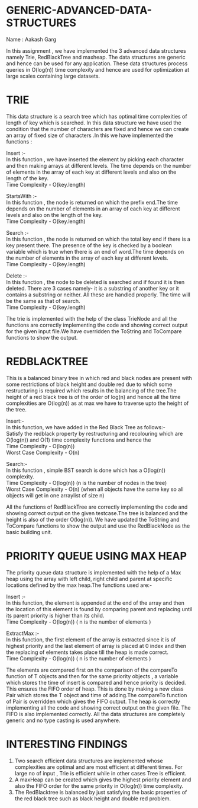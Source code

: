 # GENERIC-ADVANCED-DATA-STRUCTURES

Name : Aakash Garg

In this assignment , we have implemented the 3 advanced data structures namely Trie, RedBlackTree and maxheap. The data structures are ​generic and hence can be used for any application. These data structures process queries in O(log(n)) time complexity and hence are used for optimization at large scales containing​ large datasets​.

# TRIE
This data structure is a search tree which has optimal time complexities of length of key which is searched. In this data structure we have used the condition that the number of characters are fixed and hence we can create an array of fixed size of characters .In this we have implemented the functions :

Insert :-\
In this function , we have inserted the element by picking each character and then making arrays at different levels. The time depends on the number of elements in the array of each key at different levels and also on the length of the key.\
Time Complexity - ​​O(key.length)

StartsWith :-\
In this function , the node is returned on which the prefix end.The time depends on the number of elements in an array of each key at different levels and also on the length of the key.\
Time Complexity - ​​O(key.length)

Search :-\
In this function , the node is returned on which the total key end if there is a key present there. The presence of the key is checked by a boolean variable which is true when there is an end of word.The time depends on the number of elements in the array of each key at different levels.\
Time Complexity - ​​O(key.length)

Delete :-\
In this function , the node to be deleted is searched and if found it is then deleted. There are 3 cases namely- it is a substring of another key or it contains a substring or neither. All these are handled properly. The time will be the same as that of search.\
Time Complexity - ​​O(key.length)

The trie is implemented with the help of the class TrieNode and all the functions are correctly implementing the code and showing correct output for the given input file.We have overridden the ToString and ToCompare functions to show the output.

# REDBLACKTREE

This is a balanced binary tree in which red and black nodes are present with some restrictions of black height and double red due to which some restructuring is required which results in the balancing of the tree.The height of a red black tree is of the order of log(n) and hence all the time complexities are ​​O(log(n)) ​​as at max we have to traverse upto the height of the tree.

Insert:-\
In this function, we have added in the Red Black Tree as follows:-\
Satisfy the redblack property by restructuring and recolouring which are O(log(n)) and O(1) time complexity functions and hence the\
Time Complexity - O(log(n))\
Worst Case Complexity - O(n)

Search:-\
In this function , simple BST search is done which has a O(log(n)) complexity.\
Time Complexity - O(log(n)) ​​(n is the number of nodes in the tree)\
Worst Case Complexity - O(n) ​(when all objects have the same key so all objects will get in one arraylist of size n)

All the functions of RedBlackTree are correctly implementing the code and showing correct output on the given testcase.The tree is balanced and the height is also of the order ​​O(log(n))​​. We have updated the ToString and ToCompare functions to show the output and use the RedBlackNode as the basic building unit.

# PRIORITY QUEUE USING MAX HEAP

The priority queue data structure is implemented with the help of a Max heap using the array with left child, right child and parent at specific locations defined by the max heap.The functions used are:-

Insert :-\
In this function, the element is appended at the end of the array and then the location of this element is found by comparing parent and replacing until its parent priority is higher than its child.\
Time Complexity - O(log(n))​​ ( n is the number of elements )

ExtractMax :-\
In this function, the first element of the array is extracted since it is of highest priority and the last element of array is placed at 0 index and then the replacing of elements takes place till the heap is made correct.\
Time Complexity - O(log(n))​​ ( n is the number of elements )

The elements are compared first on the comparison of the compareTo function of T objects and then for the same priority objects , a variable which stores the time of insert is compared and hence priority is decided. This ensures the FIFO order of heap.​​ This is done by making a new class ​​Pair​​ which stores the ​​T object and time of adding​​.The compareTo function of Pair is overridden which gives the​ ​FIFO​​ output.
The heap is correctly implementing all the code and showing correct output on the given file. The FIFO is also implemented correctly.
All the data structures are completely ​​generic​​ ​and no type casting is used anywhere​​.

# INTERESTING FINDINGS

1. Two search efficient data structures are implemented whose complexities are optimal and are most efficient at different times. For large no of input , Trie is efficient while in other cases Tree is efficient.
2. A maxHeap can be created which gives the highest priority element and also the FIFO order for the same priority in O(log(n)) time complexity.
3. The RedBlacktree is balanced by just satisfying the basic properties of the red black tree such as black height and double red problem.
